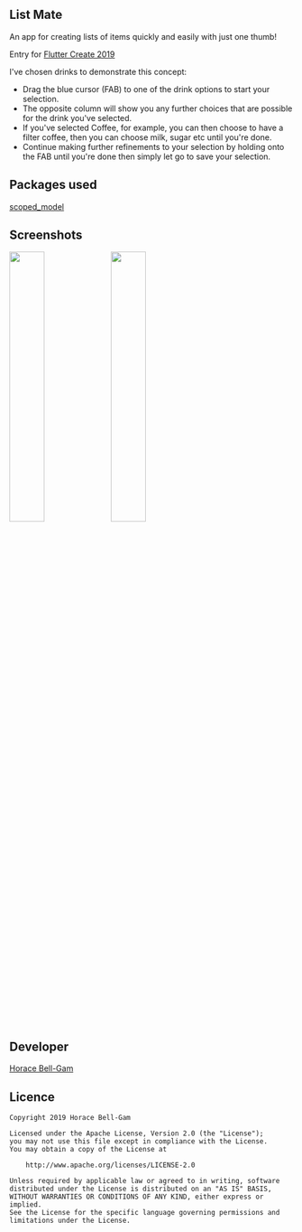 ## List Mate
An app for creating lists of items quickly and easily with just one thumb!

Entry for [Flutter Create 2019](https://flutter.dev/create)

I've chosen drinks to demonstrate this concept:

- Drag the blue cursor (FAB) to one of the drink options to start your selection.
- The opposite column will show you any further choices that are possible for the drink you've selected.
- If you've selected Coffee, for example, you can then choose to have a filter coffee, then you can choose milk, sugar etc until you're done.
- Continue making further refinements to your selection by holding onto the FAB until you're done then simply let go to save your selection.

## Packages used

[scoped_model](https://pub.dartlang.org/packages/scoped_model)

## Screenshots

<img src="https://user-images.githubusercontent.com/40957572/55440706-7b1ae800-55a0-11e9-9fae-b783f09e7184.png" width="35%">

<img src="https://user-images.githubusercontent.com/40957572/55440705-7b1ae800-55a0-11e9-996f-9b09bb0322ac.png" width="35%">

## Developer

[Horace Bell-Gam](https://www.linkedin.com/in/horace-bell-gam-32597222/)

## Licence

    Copyright 2019 Horace Bell-Gam

    Licensed under the Apache License, Version 2.0 (the "License");
    you may not use this file except in compliance with the License.
    You may obtain a copy of the License at

        http://www.apache.org/licenses/LICENSE-2.0

    Unless required by applicable law or agreed to in writing, software
    distributed under the License is distributed on an "AS IS" BASIS,
    WITHOUT WARRANTIES OR CONDITIONS OF ANY KIND, either express or implied.
    See the License for the specific language governing permissions and
    limitations under the License.
